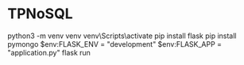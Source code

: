 # TPNoSQL

python3 -m venv venv
venv\Scripts\activate
pip install flask
pip install pymongo
$env:FLASK_ENV = "development"
$env:FLASK_APP = "application.py"
flask run